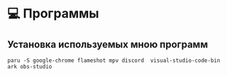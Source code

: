 # 💻 Программы

## Установка используемых мною программ

```
paru -S google-chrome flameshot mpv discord  visual-studio-code-bin ark obs-studio
```
